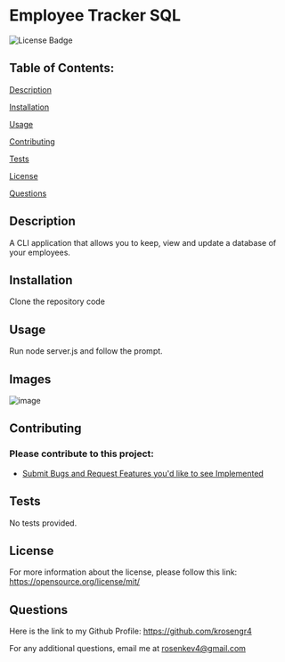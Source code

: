 # Employee Tracker SQL 
 
![License Badge](https://img.shields.io/badge/License-MIT-blue.svg)

## Table of Contents: 
[Description](#description) 

[Installation](#installation) 

[Usage](#usage) 

[Contributing](#contributing) 

[Tests](#tests) 

[License](#license) 

[Questions](#questions) 


## Description
A CLI application that allows you to keep, view and update a database of your employees. 

## Installation
Clone the repository code

## Usage
Run node server.js and follow the prompt.

## Images
![image]()

## Contributing

### Please contribute to this project:
- [Submit Bugs and Request Features you'd like to see Implemented](https://github.com/krosengr4/EmployeeTracker-SQL/issues)

## Tests
No tests provided.

## License
For more information about the license, please follow this link: https://opensource.org/license/mit/

## Questions
Here is the link to my Github Profile: https://github.com/krosengr4 

For any additional questions, email me at rosenkev4@gmail.com